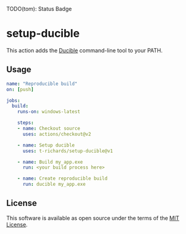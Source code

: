 TODO(tom): Status Badge

# setup-ducible

This action adds the [Ducible][ducible] command-line tool to your PATH.

[ducible]: https://github.com/jasonwhite/ducible

## Usage

```yaml
name: "Reproducible build"
on: [push]

jobs:
  build:
    runs-on: windows-latest

    steps:
    - name: Checkout source
      uses: actions/checkout@v2

    - name: Setup ducible
      uses: t-richards/setup-ducible@v1

    - name: Build my_app.exe
      run: <your build process here>

    - name: Create reproducible build
      run: ducible my_app.exe
```

## License

This software is available as open source under the terms of the [MIT License][license].

[license]: ./LICENSE
